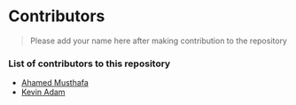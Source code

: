 # Contributors

> Please add your name here after making contribution to the repository

### List of contributors to this repository

* [Ahamed Musthafa](https://github.com/amrs-tech)
* [Kevin Adam](https://github.com/vnxx)
